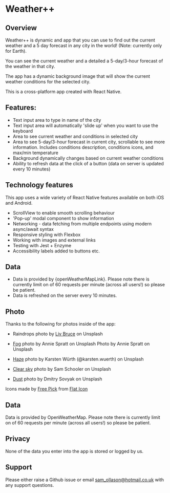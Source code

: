 # Weather++

## Overview
Weather++ is dynamic and app that you can use to find out
the current weather and a 5 day forecast in any city in the world! (Note: currently only for Earth).

You can see the current weather and a detailed a 5-day/3-hour forecast 
of the weather in that city.

The app has a dynamic background image that will show the current weather 
conditions for the selected city.

This is a cross-platform app created with React Native.



## Features:
* Text input area to type in name of the city
* Text input area will automatically 'slide up' when you want to use the keyboard
* Area to see current weather and conditions in selected city
* Area to see 5-day/3-hour forecast in current city, scrollable to see more information. Includes conditions description, conditions icons, and max/min temperature
* Background dynamically changes based on current weather conditions
* Ability to refresh data at the click of a button (data on server is updated every 10 minutes)

## Technology features
This app uses a wide variety of React Native features available on both iOS and Android.
* ScrollView to enable smooth scrolling behaviour
* 'Pop-up' modal component to show information
* Networking - data fetching from multiple endpoints using modern async/await syntax
* Responsive styling with Flexbox
* Working with images and external links
* Testing with Jest + Enzyme
* Accessibility labels added to buttons etc.

## Data
* Data is provided by {openWeatherMapLink}. Please note there is currently limit on of 60 requests per minute (across all users!) so please be patient.
* Data is refreshed on the server every 10 minutes.

## Photo
Thanks to the following for photos inside of the app:
* Raindrops photo by [Liv Bruce](https://unsplash.com/photos/8yt8kBuEqok?utm_source=unsplash&utm_medium=referral&utm_content=creditCopyText) on Unsplash

* [Fog](https://unsplash.com/photos/7CME6Wlgrdk?utm_source=unsplash&utm_medium=referral&utm_content=creditCopyText) photo by Annie Spratt on Unsplash Photo by Annie Spratt on Unsplash

* [Haze](https://unsplash.com/photos/c2-SgQFsyV4) photo by Karsten Würth (@karsten.wuerth) on Unsplash

* [Clear sky](https://unsplash.com/@sam) photo by Sam Schooler on Unsplash

* [Dust](https://unsplash.com/search/photos/dust) photo by Dmitry Sovyak on Unsplash

Icons made by [Free Pick](https://www.freepik.com/) from [Flat Icon](https://www.flaticon.com/)

## Data
Data is provided by OpenWeatherMap. Please note there is currently limit on of 60 requests per minute (across all users!) so please be patient.

## Privacy
None of the data you enter into the app is stored or logged by us.

## Support
Please either raise a Github issue or email sam_ollason@hotmail.co.uk with any support questions.
